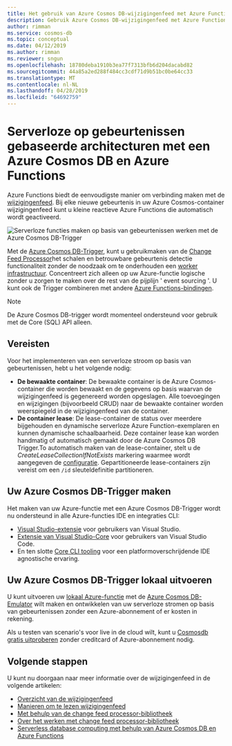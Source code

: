 ```yaml
---
title: Het gebruik van Azure Cosmos DB-wijzigingenfeed met Azure Functions
description: Gebruik Azure Cosmos DB-wijzigingenfeed met Azure Functions
author: rimman
ms.service: cosmos-db
ms.topic: conceptual
ms.date: 04/12/2019
ms.author: rimman
ms.reviewer: sngun
ms.openlocfilehash: 18780deba1910b3ea77f7313bfb6d204dacabd82
ms.sourcegitcommit: 44a85a2ed288f484cc3cdf71d9b51bc0be64cc33
ms.translationtype: MT
ms.contentlocale: nl-NL
ms.lasthandoff: 04/28/2019
ms.locfileid: "64692759"
---
```

# <a name="serverless-event-based-architectures-with-azure-cosmos-db-and-azure-functions"></a>Serverloze op gebeurtenissen gebaseerde architecturen met een Azure Cosmos DB en Azure Functions

Azure Functions biedt de eenvoudigste manier om verbinding maken met de [wijzigingenfeed](change-feed.md). Bij elke nieuwe gebeurtenis in uw Azure Cosmos-container wijzigingenfeed kunt u kleine reactieve Azure Functions die automatisch wordt geactiveerd.

![Serverloze functies maken op basis van gebeurtenissen werken met de Azure Cosmos DB-Trigger](./media/change-feed-functions/functions.png)

Met de [Azure Cosmos DB-Trigger](../azure-functions/functions-bindings-cosmosdb-v2.md#trigger), kunt u gebruikmaken van de [Change Feed Processor](./change-feed-processor.md)het schalen en betrouwbare gebeurtenis detectie functionaliteit zonder de noodzaak om te onderhouden een [worker infrastructuur](./change-feed-processor.md#implementing-the-change-feed-processor-library). Concentreert zich alleen op uw Azure-functie logische zonder u zorgen te maken over de rest van de pijplijn ' event sourcing '. U kunt ook de Trigger combineren met andere [Azure Functions-bindingen](../azure-functions/functions-triggers-bindings.md#supported-bindings).

> [!NOTE]
> De Azure Cosmos DB-trigger wordt momenteel ondersteund voor gebruik met de Core (SQL) API alleen.

## <a name="requirements"></a>Vereisten

Voor het implementeren van een serverloze stroom op basis van gebeurtenissen, hebt u het volgende nodig:

* **De bewaakte container**: De bewaakte container is de Azure Cosmos-container die worden bewaakt en de gegevens op basis waarvan de wijzigingenfeed is gegenereerd worden opgeslagen. Alle toevoegingen en wijzigingen (bijvoorbeeld CRUD) naar de bewaakte container worden weerspiegeld in de wijzigingenfeed van de container.
* **De container lease**: De lease-container de status over meerdere bijgehouden en dynamische serverloze Azure Function-exemplaren en kunnen dynamische schaalbaarheid. Deze container lease kan worden handmatig of automatisch gemaakt door de Azure Cosmos DB Trigger.To automatisch maken van de lease-container, stelt u de *CreateLeaseCollectionIfNotExists* markering waarmee wordt aangegeven de [configuratie](../azure-functions/functions-bindings-cosmosdb-v2.md#trigger---configuration). Gepartitioneerde lease-containers zijn vereist om een `/id` sleuteldefinitie partitioneren.

## <a name="create-your-azure-cosmos-db-trigger"></a>Uw Azure Cosmos DB-Trigger maken

Het maken van uw Azure-functie met een Azure Cosmos DB-Trigger wordt nu ondersteund in alle Azure-functies IDE en integraties CLI:

* [Visual Studio-extensie](../azure-functions/functions-develop-vs.md) voor gebruikers van Visual Studio.
* [Extensie van Visual Studio-Core](https://code.visualstudio.com/tutorials/functions-extension/create-function) voor gebruikers van Visual Studio Code.
* En ten slotte [Core CLI tooling](../azure-functions/functions-run-local.md#create-func) voor een platformoverschrijdende IDE agnostische ervaring.

## <a name="run-your-azure-cosmos-db-trigger-locally"></a>Uw Azure Cosmos DB-Trigger lokaal uitvoeren

U kunt uitvoeren uw [lokaal Azure-functie](../azure-functions/functions-develop-local.md) met de [Azure Cosmos DB-Emulator](./local-emulator.md) wilt maken en ontwikkelen van uw serverloze stromen op basis van gebeurtenissen zonder een Azure-abonnement of er kosten in rekening.

Als u testen van scenario's voor live in de cloud wilt, kunt u [Cosmosdb gratis uitproberen](https://azure.microsoft.com/try/cosmosdb/) zonder creditcard of Azure-abonnement nodig.

## <a name="next-steps"></a>Volgende stappen

U kunt nu doorgaan naar meer informatie over de wijzigingenfeed in de volgende artikelen:

* [Overzicht van de wijzigingenfeed](change-feed.md)
* [Manieren om te lezen wijzigingenfeed](read-change-feed.md)
* [Met behulp van de change feed processor-bibliotheek](change-feed-processor.md)
* [Over het werken met change feed processor-bibliotheek](change-feed-processor.md)
* [Serverless database computing met behulp van Azure Cosmos DB en Azure Functions](serverless-computing-database.md)
